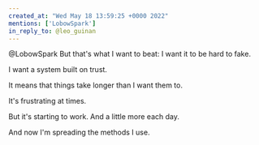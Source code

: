 ```yaml
---
created_at: "Wed May 18 13:59:25 +0000 2022"
mentions: ['LobowSpark']
in_reply_to: @leo_guinan
---
```


@LobowSpark But that's what I want to beat: I want it to be hard to fake.

I want a system built on trust.

It means that things take longer than I want them to.

It's frustrating at times.

But it's starting to work. And a little more each day.

And now I'm spreading the methods I use.